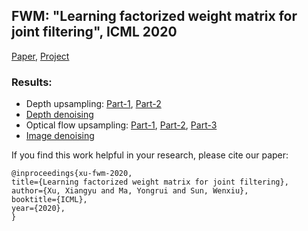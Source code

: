 ## FWM: "Learning factorized weight matrix for joint filtering", ICML 2020

[Paper](http://proceedings.mlr.press/v119/xu20f/xu20f.pdf), [Project](https://sites.google.com/view/xiangyuxu/fwm_icml20)

### Results: 
- Depth upsampling: [Part-1](https://www.dropbox.com/s/ut4n0w6prgyiiik/Depth_Upsampling-20210131T074224Z-001.zip?dl=0), [Part-2](https://www.dropbox.com/s/wu422t9j52j8jk5/Depth_Upsampling-20210131T074224Z-002.zip?dl=0)
- [Depth denoising](https://www.dropbox.com/s/xrum0f3htvh2mp7/Depth_Restoration-20210131T074248Z-001.zip?dl=0)
- Optical flow upsampling: [Part-1](https://www.dropbox.com/s/nqqk8onzxjz1xm6/Optical_Upsampling-20210131T071444Z-001.zip?dl=0), [Part-2](https://www.dropbox.com/s/ghavn90kuiq5lvy/Optical_Upsampling-20210131T071444Z-002.zip?dl=0), [Part-3](https://www.dropbox.com/s/99ef13v77xyv9bm/Optical_Upsampling-20210131T071444Z-003.zip?dl=0)
- [Image denoising](https://www.dropbox.com/s/2n9pnogdube2s16/Image_Denoise-20210131T074034Z-001.zip?dl=0)


If you find this work helpful in your research, please cite our paper:
```
@inproceedings{xu-fwm-2020,
title={Learning factorized weight matrix for joint filtering},
author={Xu, Xiangyu and Ma, Yongrui and Sun, Wenxiu},
booktitle={ICML},
year={2020},
}
```
